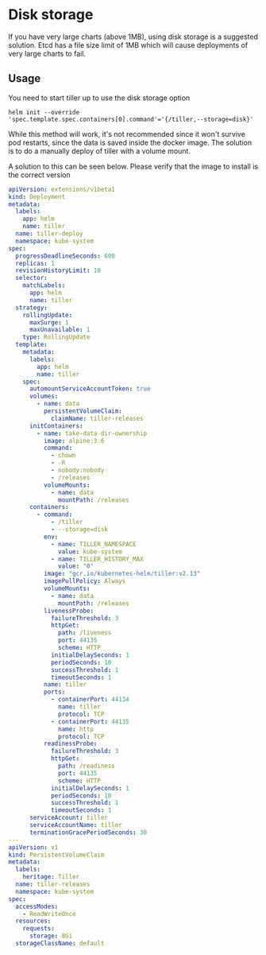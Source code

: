 # Disk storage

If you have very large charts (above 1MB), using disk storage is a suggested solution. Etcd has a file size limit of 1MB which will cause deployments of very large charts to fail.

## Usage

You need to start tiller up to use the disk storage option

```shell
helm init --override 'spec.template.spec.containers[0].command'='{/tiller,--storage=disk}'
```

While this method will work, it's not recommended since it won't survive pod restarts, since the data is saved inside
the docker image.
The solution is to do a manually deploy of tiller with a volume mount.

A solution to this can be seen below. Please verify that the image to install is the correct version

```yaml
apiVersion: extensions/v1beta1
kind: Deployment
metadata:
  labels:
    app: helm
    name: tiller
  name: tiller-deploy
  namespace: kube-system
spec:
  progressDeadlineSeconds: 600
  replicas: 1
  revisionHistoryLimit: 10
  selector:
    matchLabels:
      app: helm
      name: tiller
  strategy:
    rollingUpdate:
      maxSurge: 1
      maxUnavailable: 1
    type: RollingUpdate
  template:
    metadata:
      labels:
        app: helm
        name: tiller
    spec:
      automountServiceAccountToken: true
      volumes:
        - name: data
          persistentVolumeClaim:
            claimName: tiller-releases
      initContainers:
        - name: take-data-dir-ownership
          image: alpine:3.6
          command:
            - chown
            - -R
            - nobody:nobody
            - /releases
          volumeMounts:
            - name: data
              mountPath: /releases
      containers:
        - command:
            - /tiller
            - --storage=disk
          env:
            - name: TILLER_NAMESPACE
              value: kube-system
            - name: TILLER_HISTORY_MAX
              value: "0"
          image: "gcr.io/kubernetes-helm/tiller:v2.13"
          imagePullPolicy: Always
          volumeMounts:
            - name: data
              mountPath: /releases
          livenessProbe:
            failureThreshold: 3
            httpGet:
              path: /liveness
              port: 44135
              scheme: HTTP
            initialDelaySeconds: 1
            periodSeconds: 10
            successThreshold: 1
            timeoutSeconds: 1
          name: tiller
          ports:
            - containerPort: 44134
              name: tiller
              protocol: TCP
            - containerPort: 44135
              name: http
              protocol: TCP
          readinessProbe:
            failureThreshold: 3
            httpGet:
              path: /readiness
              port: 44135
              scheme: HTTP
            initialDelaySeconds: 1
            periodSeconds: 10
            successThreshold: 1
            timeoutSeconds: 1
      serviceAccount: tiller
      serviceAccountName: tiller
      terminationGracePeriodSeconds: 30
---
apiVersion: v1
kind: PersistentVolumeClaim
metadata:
  labels:
    heritage: Tiller
  name: tiller-releases
  namespace: kube-system
spec:
  accessModes:
    - ReadWriteOnce
  resources:
    requests:
      storage: 8Gi
  storageClassName: default
```
